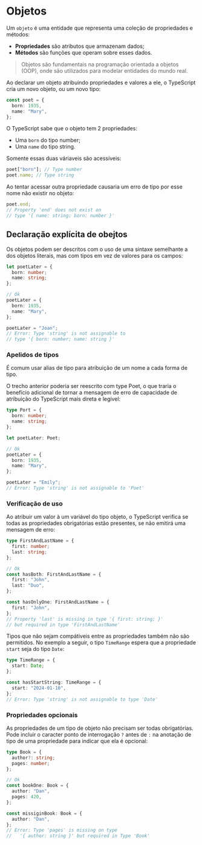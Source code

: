 # Objetos

Um `objeto` é uma entidade que representa uma coleção de propriedades e métodos:

- **Propriedades** são atributos que armazenam dados;
- **Métodos** são funções que operam sobre esses dados.

> Objetos são fundamentais na programação orientada a objetos (OOP), onde são utilizados para modelar entidades do mundo real.

Ao declarar um objeto atribuindo propriedades e valores a ele, o TypeScript cria um novo objeto, ou um novo tipo:

```ts
const poet = {
  born: 1935,
  name: "Mary",
};
```

O TypeScript sabe que o objeto tem 2 propriedades:

- Uma `born` do tipo number;
- Uma `name` do tipo string.

Somente essas duas váriaveis são acessíveis:

```ts
poet["born"]; // Type number
poet.name; // Type string
```

Ao tentar acessar outra propriedade causaria um erro de tipo por esse nome não existir no objeto:

```ts
poet.end;
// Property 'end' does not exist on
// type '{ name: string; born: number }'
```

## Declaração explícita de obejtos

Os objetos podem ser descritos com o uso de uma sintaxe semelhante a dos objetos literais, mas com tipos em vez de valores para os campos:

```ts
let poetLater = {
  born: number;
  name: string;
};

// Ok
poetLater = {
  born: 1935,
  name: "Mary",
};

poetLater = "Joan";
// Error: Type 'string' is not assignable to
// type '{ born: number; name: string }'
```

### Apelidos de tipos

É comum usar alias de tipo para atribuição de um nome a cada forma de tipo.

O trecho anterior poderia ser reescrito com type Poet, o que traria o benefício adicional de tornar a mensagem de erro de capacidade de atribuição do TypeScript mais direta e legível:

```ts
type Port = {
  born: number;
  name: string;
};

let poetLater: Poet;

// Ok
poetLater = {
  born: 1935,
  name: "Mary",
};

poetLater = "Emily";
// Error: Type 'string' is not assignable to 'Poet'
```

### Verificação de uso

Ao atribuir um valor à um variável do tipo objeto, o TypeScript verifica se todas as propriedades obrigatórias estão presentes, se não emitirá uma mensagem de erro:

```ts
type FirstAndLastName = {
  first: number;
  last: string;
};

// Ok
const hasBoth: FirstAndLastName = {
  first: "John",
  last: "Duo",
};

const hasOnlyOne: FirstAndLastName = {
  first: "John",
};
// Property 'last' is missing in type '{ first: string; }'
// but required in type 'FirstAndLastName'
```

Tipos que não sejam compátiveis entre as propriedades também não são permitidos. No exemplo a seguir, o tipo `TimeRange` espera que a propriedade `start` seja do tipo `Date`:

```ts
type TimeRange = {
  start: Date;
};

const hasStartString: TimeRange = {
  start: "2024-01-10",
};
// Error: Type 'string' is not assignable to type 'Date'
```

### Propriedades opcionais

As propriedades de um tipo de objeto não precisam ser todas obrigatórias. Pode incluir o caracter ponto de interrogação `?` antes de `:` na anotação de tipo de uma propriedade para indicar que ela é opcional:

```ts
type Book = {
  author?: string;
  pages: number;
};

// Ok
const bookOne: Book = {
  author: "Dan",
  pages: 420,
};

const missiginBook: Book = {
  author: "Dan",
};
// Error: Type 'pages' is missing on type
//   '{ author: string }' but required in Type 'Book'
```
